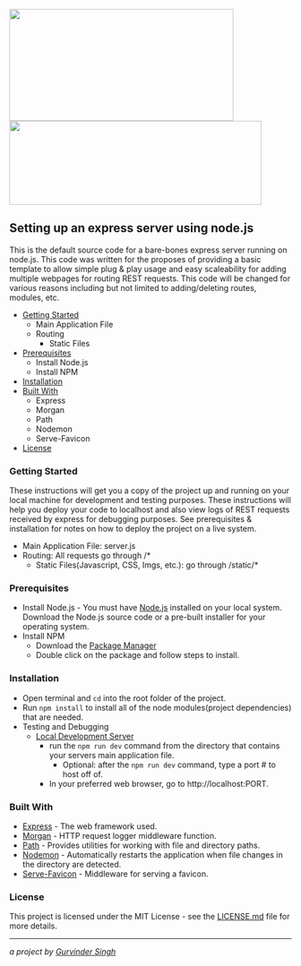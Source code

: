 <img src="https://upload.wikimedia.org/wikipedia/commons/thumb/d/d9/Node.js_logo.svg/1200px-Node.js_logo.svg.png" width=400 height=200> <img src="https://upload.wikimedia.org/wikipedia/commons/6/64/Expressjs.png" width=450 height=150>

## Setting up an express server using node.js ##
This is the default source code for a bare-bones express server running on node.js. This code was written for the proposes of providing a basic template to allow simple plug & play usage and easy scaleability for adding multiple webpages for routing REST requests. This code will be changed for various reasons including but not limited to adding/deleting routes, modules, etc.

* [Getting Started](#getting-started)
  * Main Application File
  * Routing
    * Static Files
* [Prerequisites](#prerequisites)
  * Install Node.js
  * Install NPM
* [Installation](#installation)
* [Built With](#built-with)
  * Express
  * Morgan
  * Path
  * Nodemon
  * Serve-Favicon
* [License](#license)

### Getting Started
These instructions will get you a copy of the project up and running on your local machine for development and testing purposes. These instructions will help you deploy your code to localhost and also view logs of REST requests received by express for debugging purposes. See prerequisites & installation for notes on how to deploy the project on a live system.
* Main Application File: server.js
* Routing: All requests go through /*
  * Static Files(Javascript, CSS, Imgs, etc.): go through /static/*

### Prerequisites ###
* Install Node.js - You must have [Node.js](https://nodejs.org/en/download/) installed on your local system. Download the Node.js source code or a pre-built installer for your operating system.
* Install NPM
  * Download the [Package Manager](https://www.npmjs.com/get-npm)
  * Double click on the package and follow steps to install.

### Installation ###
* Open terminal and ```cd``` into the root folder of the project.
* Run ```npm install``` to install all of the node modules(project dependencies) that are needed.
* Testing and Debugging
  * [Local Development Server](https://nodejs.org/en/docs/guides/getting-started-guide/)
    * run the `npm run dev` command from the directory that contains your servers main application file.
      * Optional: after the `npm run dev` command, type a port # to host off of.
    * In your preferred web browser, go to http://localhost:PORT.

### Built With ###
* [Express](https://expressjs.com/) - The web framework used.
* [Morgan](https://www.npmjs.com/package/morgan) - HTTP request logger middleware function.
* [Path](https://nodejs.org/api/path.html) - Provides utilities for working with file and directory paths.
* [Nodemon](https://www.npmjs.com/package/nodemon) - Automatically restarts the application when file changes in the directory are detected.
* [Serve-Favicon](https://www.npmjs.com/package/serve-favicon) - Middleware for serving a favicon.

### License ###
This project is licensed under the MIT License - see the [LICENSE.md](LICENSE.md) file for more details.
- - - -
_a project by [Gurvinder Singh](https://github.com/tubbyyyy)_
